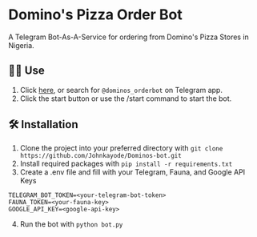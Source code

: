 # Domino's Pizza Order Bot

A Telegram Bot-As-A-Service for ordering from Domino's Pizza Stores in Nigeria.

## 👨‍💻 Use
1. Click [here](https://t.me/dominos_orderbot), or search for `@dominos_orderbot` on Telegram app.
2. Click the start button or use the /start command to start the bot.

## 🛠️ Installation 

1. Clone the project into your preferred directory with `git clone https://github.com/Johnkayode/Dominos-bot.git`
2. Install required packages with `pip install -r requirements.txt`
3. Create a .env file and fill with your Telegram, Fauna, and Google API Keys
```
TELEGRAM_BOT_TOKEN=<your-telegram-bot-token>
FAUNA_TOKEN=<your-fauna-key>
GOOGLE_API_KEY=<google-api-key>
```
4. Run the bot with `python bot.py`
